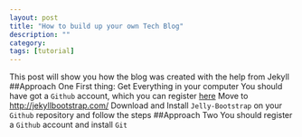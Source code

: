 ```yaml
---
layout: post
title: "How to build up your own Tech Blog"
description: ""
category: 
tags: [tutorial]
---
```


This post will show you how the blog was created with the help from Jekyll
##Approach One
First thing: Get Everything in your computer
You should have got a `Github` account, which you can register [here](https://github.com/)
Move to <http://jekyllbootstrap.com/>
Download and Install `Jelly-Bootstrap` on your `Github` repository and follow the steps
##Approach Two
You should register a `Github` account and install `Git`

